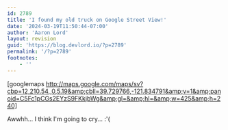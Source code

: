 ```yaml
---
id: 2789
title: 'I found my old truck on Google Street View!'
date: '2024-03-19T11:50:44-07:00'
author: 'Aaron Lord'
layout: revision
guid: 'https://blog.devlord.io/?p=2789'
permalink: '/?p=2789'
footnotes:
    - ''
---
```


[googlemaps http://maps.google.com/maps/sv?cbp=12,210.54,,0,5.19&amp;cbll=39.729766,-121.834791&amp;v=1&amp;panoid=C5Fc1pCGs2EYzS9FKkjbWg&amp;gl=&amp;hl=&amp;w=425&amp;h=240]

Awwhh... I think I'm going to cry... :'(